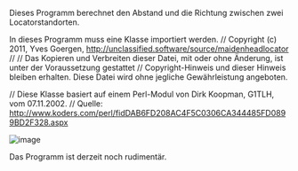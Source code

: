 Dieses Programm berechnet den Abstand und die Richtung zwischen zwei Locatorstandorten.

In dieses Programm muss eine Klasse importiert werden.
// Copyright (c) 2011, Yves Goergen, http://unclassified.software/source/maidenheadlocator
//
// Das Kopieren und Verbreiten dieser Datei, mit oder ohne Änderung, ist unter der Voraussetzung gestattet
// Copyright-Hinweis und dieser Hinweis bleiben erhalten. Diese Datei wird ohne jegliche Gewährleistung angeboten.

// Diese Klasse basiert auf einem Perl-Modul von Dirk Koopman, G1TLH, vom 07.11.2002.
// Quelle: http://www.koders.com/perl/fidDAB6FD208AC4F5C0306CA344485FD0899BD2F328.aspx

![image](https://github.com/DL1RLB/MyLocator/assets/69315366/4072f0fa-b1bd-4749-ab53-d41bf4914622)

Das Programm ist derzeit noch rudimentär. 
